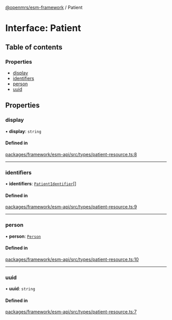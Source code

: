 [@openmrs/esm-framework](../API.md) / Patient

# Interface: Patient

## Table of contents

### Properties

- [display](Patient.md#display)
- [identifiers](Patient.md#identifiers)
- [person](Patient.md#person)
- [uuid](Patient.md#uuid)

## Properties

### display

• **display**: `string`

#### Defined in

[packages/framework/esm-api/src/types/patient-resource.ts:8](https://github.com/openmrs/openmrs-esm-core/blob/main/packages/framework/esm-api/src/types/patient-resource.ts#L8)

___

### identifiers

• **identifiers**: [`PatientIdentifier`](PatientIdentifier.md)[]

#### Defined in

[packages/framework/esm-api/src/types/patient-resource.ts:9](https://github.com/openmrs/openmrs-esm-core/blob/main/packages/framework/esm-api/src/types/patient-resource.ts#L9)

___

### person

• **person**: [`Person`](Person.md)

#### Defined in

[packages/framework/esm-api/src/types/patient-resource.ts:10](https://github.com/openmrs/openmrs-esm-core/blob/main/packages/framework/esm-api/src/types/patient-resource.ts#L10)

___

### uuid

• **uuid**: `string`

#### Defined in

[packages/framework/esm-api/src/types/patient-resource.ts:7](https://github.com/openmrs/openmrs-esm-core/blob/main/packages/framework/esm-api/src/types/patient-resource.ts#L7)
